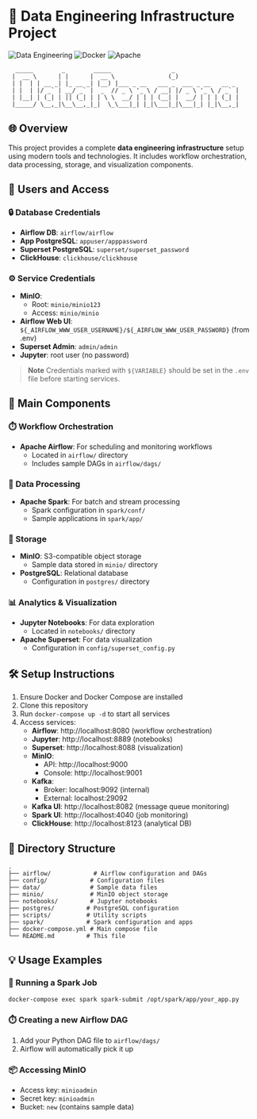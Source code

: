 # 🚀 Data Engineering Infrastructure Project

![Data Engineering](https://img.shields.io/badge/Data-Engineering-blue)
![Docker](https://img.shields.io/badge/Docker-Compose-orange)
![Apache](https://img.shields.io/badge/Apache-Ecosystem-red)

```
  _____        _        _____                 _
 |  __ \      | |      |  __ \               (_)
 | |  | | __ _| |_ __ _| |__) |___ _ __   ___ _  ___ _ __   __ _
 | |  | |/ _` | __/ _` |  _  // _ \ '_ \ / __| |/ _ \ '_ \ / _` |
 | |__| | (_| | || (_| | | \ \  __/ | | | (__| |  __/ | | | (_| |
 |_____/ \__,_|\__\__,_|_|  \_\___|_| |_|\___|_|\___|_| |_|\__,_|
```

## 🌐 Overview

This project provides a complete **data engineering infrastructure** setup using modern tools and technologies. It includes workflow orchestration, data processing, storage, and visualization components.

## 🔑 Users and Access

### 🔒 Database Credentials
- **Airflow DB**: `airflow/airflow`
- **App PostgreSQL**: `appuser/apppassword`
- **Superset PostgreSQL**: `superset/superset_password`
- **ClickHouse**: `clickhouse/clickhouse`

### ⚙️ Service Credentials
- **MinIO**:
  - Root: `minio/minio123`
  - Access: `minio/minio`
- **Airflow Web UI**: `${_AIRFLOW_WWW_USER_USERNAME}/${_AIRFLOW_WWW_USER_PASSWORD}` (from .env)
- **Superset Admin**: `admin/admin`
- **Jupyter**: root user (no password)

> **Note**
> Credentials marked with `${VARIABLE}` should be set in the `.env` file before starting services.

## 🧩 Main Components

### ⏱️ Workflow Orchestration
- **Apache Airflow**: For scheduling and monitoring workflows
  - Located in `airflow/` directory
  - Includes sample DAGs in `airflow/dags/`

### 🔄 Data Processing
- **Apache Spark**: For batch and stream processing
  - Spark configuration in `spark/conf/`
  - Sample applications in `spark/app/`

### 💾 Storage
- **MinIO**: S3-compatible object storage
  - Sample data stored in `minio/` directory
- **PostgreSQL**: Relational database
  - Configuration in `postgres/` directory

### 📊 Analytics & Visualization
- **Jupyter Notebooks**: For data exploration
  - Located in `notebooks/` directory
- **Apache Superset**: For data visualization
  - Configuration in `config/superset_config.py`

## 🛠️ Setup Instructions

1. Ensure Docker and Docker Compose are installed
2. Clone this repository
3. Run `docker-compose up -d` to start all services
4. Access services:
   - **Airflow**: http://localhost:8080 (workflow orchestration)
   - **Jupyter**: http://localhost:8889 (notebooks)
   - **Superset**: http://localhost:8088 (visualization)
   - **MinIO**:
     - API: http://localhost:9000
     - Console: http://localhost:9001
   - **Kafka**:
     - Broker: localhost:9092 (internal)
     - External: localhost:29092
   - **Kafka UI**: http://localhost:8082 (message queue monitoring)
   - **Spark UI**: http://localhost:4040 (job monitoring)
   - **ClickHouse**: http://localhost:8123 (analytical DB)

## 📂 Directory Structure

```
.
├── airflow/            # Airflow configuration and DAGs
├── config/            # Configuration files
├── data/              # Sample data files
├── minio/             # MinIO object storage
├── notebooks/         # Jupyter notebooks
├── postgres/         # PostgreSQL configuration
├── scripts/          # Utility scripts
├── spark/            # Spark configuration and apps
├── docker-compose.yml # Main compose file
└── README.md         # This file
```

## 💡 Usage Examples

### 🚀 Running a Spark Job
```bash
docker-compose exec spark spark-submit /opt/spark/app/your_app.py
```

### ⏱️ Creating a new Airflow DAG
1. Add your Python DAG file to `airflow/dags/`
2. Airflow will automatically pick it up

### 📦 Accessing MinIO
- Access key: `minioadmin`
- Secret key: `minioadmin`
- Bucket: `new` (contains sample data)
